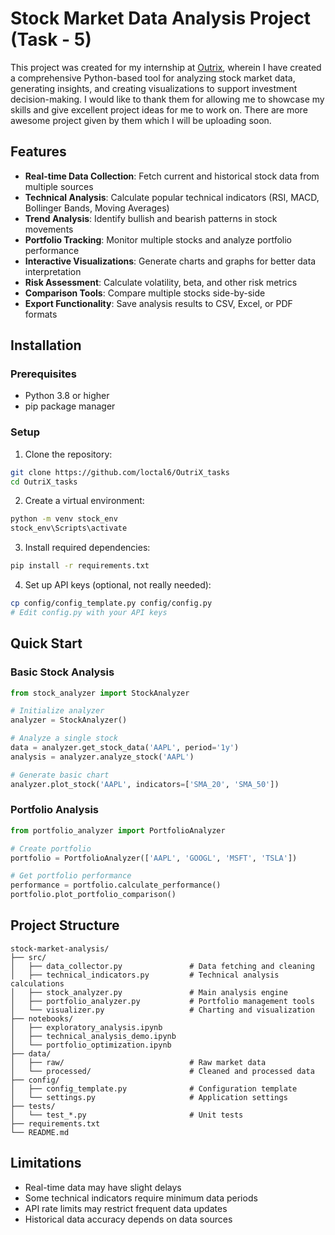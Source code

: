 # Stock Market Data Analysis Project (Task - 5)

This project was created for my internship at [<ins>Outrix</ins>](https://www.linkedin.com/company/outrix/), wherein I have created a comprehensive Python-based tool for analyzing stock market data, generating insights, and creating visualizations to support investment decision-making. I would like to thank them for allowing me to showcase my skills and give excellent project ideas for me to work on. There are more awesome project given by them which I will be uploading soon.

## Features

- **Real-time Data Collection**: Fetch current and historical stock data from multiple sources
- **Technical Analysis**: Calculate popular technical indicators (RSI, MACD, Bollinger Bands, Moving Averages)
- **Trend Analysis**: Identify bullish and bearish patterns in stock movements
- **Portfolio Tracking**: Monitor multiple stocks and analyze portfolio performance
- **Interactive Visualizations**: Generate charts and graphs for better data interpretation
- **Risk Assessment**: Calculate volatility, beta, and other risk metrics
- **Comparison Tools**: Compare multiple stocks side-by-side
- **Export Functionality**: Save analysis results to CSV, Excel, or PDF formats

## Installation

### Prerequisites

- Python 3.8 or higher
- pip package manager

### Setup

1. Clone the repository:
```bash
git clone https://github.com/loctal6/OutriX_tasks
cd OutriX_tasks
```

2. Create a virtual environment:
```bash
python -m venv stock_env
stock_env\Scripts\activate
```

3. Install required dependencies:
```bash
pip install -r requirements.txt
```

4. Set up API keys (optional, not really needed):
```bash
cp config/config_template.py config/config.py
# Edit config.py with your API keys
```

## Quick Start

### Basic Stock Analysis

```python
from stock_analyzer import StockAnalyzer

# Initialize analyzer
analyzer = StockAnalyzer()

# Analyze a single stock
data = analyzer.get_stock_data('AAPL', period='1y')
analysis = analyzer.analyze_stock('AAPL')

# Generate basic chart
analyzer.plot_stock('AAPL', indicators=['SMA_20', 'SMA_50'])
```

### Portfolio Analysis

```python
from portfolio_analyzer import PortfolioAnalyzer

# Create portfolio
portfolio = PortfolioAnalyzer(['AAPL', 'GOOGL', 'MSFT', 'TSLA'])

# Get portfolio performance
performance = portfolio.calculate_performance()
portfolio.plot_portfolio_comparison()
```

## Project Structure

```
stock-market-analysis/
├── src/
│   ├── data_collector.py               # Data fetching and cleaning
│   ├── technical_indicators.py         # Technical analysis calculations
│   ├── stock_analyzer.py               # Main analysis engine
│   ├── portfolio_analyzer.py           # Portfolio management tools
│   └── visualizer.py                   # Charting and visualization
├── notebooks/
│   ├── exploratory_analysis.ipynb
│   ├── technical_analysis_demo.ipynb
│   └── portfolio_optimization.ipynb
├── data/
│   ├── raw/                            # Raw market data
│   └── processed/                      # Cleaned and processed data
├── config/
│   ├── config_template.py              # Configuration template
│   └── settings.py                     # Application settings
├── tests/
│   └── test_*.py                       # Unit tests
├── requirements.txt
└── README.md
```

## Limitations

- Real-time data may have slight delays
- Some technical indicators require minimum data periods
- API rate limits may restrict frequent data updates
- Historical data accuracy depends on data sources
